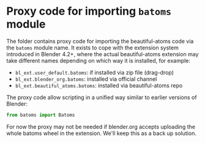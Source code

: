 # Proxy code for importing `batoms` module

The folder contains proxy code for importing
the beautiful-atoms code via the `batoms` module name.
It exists to cope with the extension system introduced
in Blender 4.2+, where the actual beautiful-atoms extension
may take different names depending on which way it is installed,
for example:

- `bl_ext.user_default.batoms`: if installed via zip file (drag-drop)
- `bl_ext.blender_org.batoms`: installed via official channel
- `bl_ext.beautiful_atoms.batoms`: installed via beautiful-atoms repo

The proxy code allow scripting in a unified way similar to earlier versions of Blender:
```python
from batoms import Batoms
```

For now the proxy may not be needed if blender.org accepts uploading
the whole batoms wheel in the extension. We'll keep this as a back up
solution.
